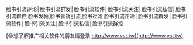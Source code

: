 脸书引流评论│脸书引流群发│脸书引流软件│脸书引流关注│脸书引流私信│脸书引流群控,脸书发帖,脸书营销引流,脸书过滤
脸书引流评论│脸书引流群发│脸书引流软件│脸书引流关注│脸书引流私信│脸书引流群控

[😍想了解推广相关软件的朋友请登录 http://www.vst.tw](http://www.vst.tw)



